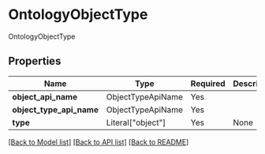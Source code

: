 # OntologyObjectType

OntologyObjectType

## Properties
| Name | Type | Required | Description |
| ------------ | ------------- | ------------- | ------------- |
**object_api_name** | ObjectTypeApiName | Yes |  |
**object_type_api_name** | ObjectTypeApiName | Yes |  |
**type** | Literal["object"] | Yes | None |


[[Back to Model list]](../../README.md#models-v2-link) [[Back to API list]](../../README.md#documentation-for-api-endpoints) [[Back to README]](../../README.md)
